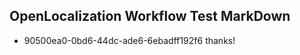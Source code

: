 ## OpenLocalization Workflow Test MarkDown
* 90500ea0-0bd6-44dc-ade6-6ebadff192f6 thanks!

<!--HONumber=Jul16_HO4-->


